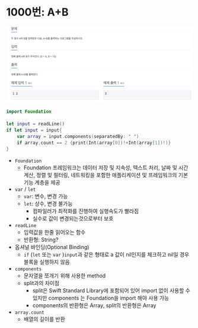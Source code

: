 # 1000번: A+B

![1000.png](1000.png)

```swift
import Foundation

let input = readLine()
if let input = input{
    var array = input.components(separatedBy: " ")
    if array.count == 2 {print(Int(array[0])!+Int(array[1])!)}
}
```

- `Foundation`
    - Foundation 프레임워크는 데이터 저장 및 지속성, 텍스트 처리, 날짜 및 시간 계산, 정렬 및 필터링, 네트워킹을 포함한 애플리케이션 및 프레임워크의 기본 기능 계층을 제공
- `var` / `let`
    - `var`: 변수, 변경 가능
    - `let`: 상수, 변경 불가능
        - 컴파일러가 최적화를 진행하여 실행속도가 빨라짐
        - 실수로 값이 변경되는것으로부터 보호
- `readLine`
    - 입력값을 한줄 읽어오는 함수
    - 반환형: String?
- 옵셔널 바인딩(Optional Binding)
    - `if` (`let` 또는 `var` )`input`과 같은 형태로 a 값이 nil인지를 체크하고 nil일 경우 블록을 실행하지 않음
- `components`
    - 문자열을 쪼개기 위해 사용한 method
    - split과의 차이점
        - split은 Swift Standard Library에 포함되어 있어 import 없이 사용할 수 있지만 components
        는 Foundation을 import 해야 사용 가능
        - components의 반환형은 Array<String>, split의 반환형은 Array<Substring>
- `array.count`
    - 배열의 길이를 반환